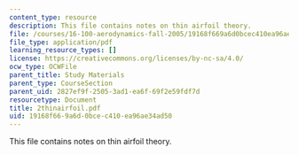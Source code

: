 ```yaml
---
content_type: resource
description: This file contains notes on thin airfoil theory.
file: /courses/16-100-aerodynamics-fall-2005/19168f669a6d0bcec410ea96ae34ad50_2thinairfoil.pdf
file_type: application/pdf
learning_resource_types: []
license: https://creativecommons.org/licenses/by-nc-sa/4.0/
ocw_type: OCWFile
parent_title: Study Materials
parent_type: CourseSection
parent_uid: 2827ef9f-2505-3ad1-ea6f-69f2e59fdf7d
resourcetype: Document
title: 2thinairfoil.pdf
uid: 19168f66-9a6d-0bce-c410-ea96ae34ad50
---
```

This file contains notes on thin airfoil theory.
